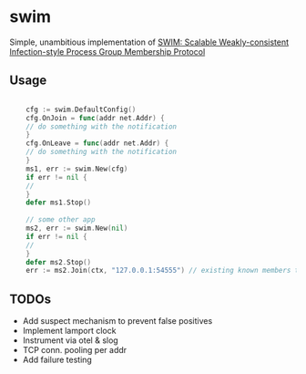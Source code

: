 # swim
Simple, unambitious implementation of [SWIM: Scalable Weakly-consistent Infection-style Process Group Membership Protocol](https://www.cs.cornell.edu/projects/Quicksilver/public_pdfs/SWIM.pdf)


## Usage

```go

    cfg := swim.DefaultConfig()
    cfg.OnJoin = func(addr net.Addr) {
    // do something with the notification
    }
    cfg.OnLeave = func(addr net.Addr) {
    // do something with the notification
    }
    ms1, err := swim.New(cfg)
    if err != nil {
    //
    }
    defer ms1.Stop()
    
    // some other app
    ms2, err := swim.New(nil) 
    if err != nil {
    //
    }
    defer ms2.Stop()
    err := ms2.Join(ctx, "127.0.0.1:54555") // existing known members to join the membership

```

## TODOs
- Add suspect mechanism to prevent false positives
- Implement lamport clock
- Instrument via otel & slog
- TCP conn. pooling per addr
- Add failure testing 
